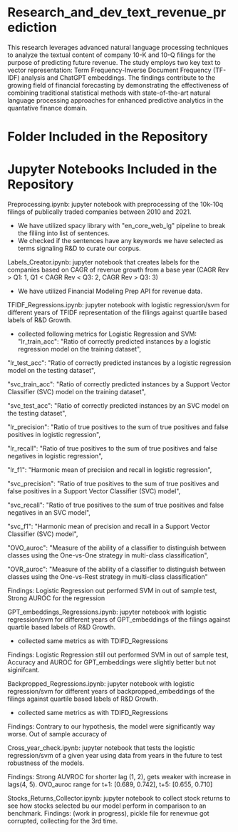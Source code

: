 # Research_and_dev_text_revenue_prediction
This research leverages advanced natural language processing techniques to analyze the textual content of company 10-K and 10-Q filings for the purpose of predicting future revenue. The study employs two key text to vector representation: Term Frequency-Inverse Document Frequency (TF-IDF) analysis and ChatGPT embeddings. The findings contribute to the growing field of financial forecasting by demonstrating the effectiveness of combining traditional statistical methods with state-of-the-art natural language processing approaches for enhanced predictive analytics in the quantative finance domain.

# Folder Included in the Repository 



# Jupyter Notebooks Included in the Repository
Preprocessing.ipynb: jupyter notebook with preprocessing of the 10k-10q filings of publically traded companies between 2010 and 2021.
- We have utilized spacy library with "en_core_web_lg" pipeline to break the filiing into list of sentences.
- We checked if the sentences have any keywords we have selected as terms signaling R&D to curate our corpus.

Labels_Creator.ipynb: jupyter notebook that creates labels for the companies based on CAGR of revenue growth from a base year 
(CAGR Rev > Q1: 1,  Q1 < CAGR Rev < Q3: 2, CAGR Rev > Q3: 3)
- We have utilized Financial Modeling Prep API for revenue data.

TFIDF_Regressions.ipynb: jupyter notebook with logistic regression/svm for different years of TFIDF representation of the filings against quartile based labels of R&D Growth.
- collected following metrics for Logistic Regression and SVM:
"lr_train_acc": "Ratio of correctly predicted instances by a logistic regression model on the training dataset",

"lr_test_acc": "Ratio of correctly predicted instances by a logistic regression model on the testing dataset",

"svc_train_acc": "Ratio of correctly predicted instances by a Support Vector Classifier (SVC) model on the training dataset",

"svc_test_acc": "Ratio of correctly predicted instances by an SVC model on the testing dataset",

"lr_precision": "Ratio of true positives to the sum of true positives and false positives in logistic regression",

"lr_recall": "Ratio of true positives to the sum of true positives and false negatives in logistic regression",

"lr_f1": "Harmonic mean of precision and recall in logistic regression",

"svc_precision": "Ratio of true positives to the sum of true positives and false positives in a Support Vector Classifier (SVC) model",

"svc_recall": "Ratio of true positives to the sum of true positives and false negatives in an SVC model",

"svc_f1": "Harmonic mean of precision and recall in a Support Vector Classifier (SVC) model",

"OVO_auroc": "Measure of the ability of a classifier to distinguish between classes using the One-vs-One strategy in multi-class classification",

"OVR_auroc": "Measure of the ability of a classifier to distinguish between classes using the One-vs-Rest strategy in multi-class classification"


Findings: Logistic Regression out performed SVM in out of sample test, Strong AUROC for the regression

GPT_embeddings_Regressions.ipynb: jupyter notebook with logistic regression/svm for different years of GPT_embeddings of the filings against quartile based labels of R&D Growth.
- collected same metrics as with TDIFD_Regressions

Findings: Logistic Regression still out performed SVM in out of sample test, Accuracy and AUROC for GPT_embeddings were slightly better but not siginifcant.

Backpropped_Regressions.ipynb: jupyter notebook with logistic regression/svm for different years of backpropped_embeddings of the filings against quartile based labels of R&D Growth.
- collected same metrics as with TDIFD_Regressions

Findings: Contrary to our hypothesis, the model were significantly way worse. Out of sample accuracy of 

Cross_year_check.ipynb: jupyter notebook that tests the logistic regression/svm of a given year using data from years in the future to test robustness of the models.

Findings: Strong AUVROC for shorter lag (1, 2), gets weaker with increase in lags(4, 5). OVO_auroc range for t+1: [0.689, 0.742], t+5: [0.655, 0.710]

Stocks_Returns_Collector.ipynb: jupyter notebook to collect stock returns to see how stocks selected bu our model perform in comparison to an benchmark.
Findings: (work in progress), pickle file for renevnue got corrupted, collecting for the 3rd time.



